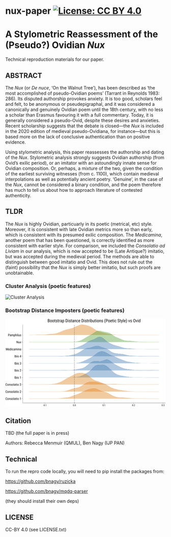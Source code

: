 # nux-paper [![License: CC BY 4.0](https://img.shields.io/badge/License-CC%20BY%204.0-lightgrey.svg)](https://creativecommons.org/licenses/by/4.0/)

# A Stylometric Reassessment of the (Pseudo?) Ovidian _Nux_

Technical reproduction materials for our paper.

## ABSTRACT

The _Nux_ (or _De nuce_, ‘On the Walnut Tree’), has been described as ‘the most accomplished of pseudo-Ovidian poems’ (Tarrant in Reynolds 1983: 286). Its disputed authorship provokes anxiety. It is too good, scholars feel and felt, to be anonymous or pseudepigraphal, and it was considered a canonically and genuinely Ovidian poem until the 18th century, with no less a scholar than Erasmus favouring it with a full commentary. Today, it is generally considered a pseudo-Ovid, despite these desires and anxieties. Recent scholarship suggests that the debate is closed—the _Nux_ is included in the 2020 edition of medieval pseudo-Ovidiana, for instance—but this is based more on the lack of conclusive authentication than on positive evidence.

Using stylometric analysis, this paper reassesses the authorship and dating of the _Nux_. Stylometric analysis strongly suggests Ovidian authorship (from Ovid’s exilic period), or an imitator with an astoundingly innate sense for Ovidian composition. Or, perhaps, a mixture of the two, given the condition of the earliest surviving witnesses (from c. 1100), which contain medieval interpolations as well as potentially ancient poetry. ‘Genuine’, in the case of the _Nux_, cannot be considered a binary condition, and the poem therefore has much to tell us about how to approach literature of contested authenticity.

## TLDR

The _Nux_ is highly Ovidian, particuarly in its poetic (metrical, etc) style. Moreover, it is consistent with late Ovidian metrics more so than early, which is consistent with its presumed exilic composition. The _Medicamina_, another poem that has been questioned, is correctly identified as more consistent with earlier style. For comparison, we included the _Consolatio ad Liviam_ in our analysis, which is now accepted to be (Late Antique?) imitatio, but was accepted during the medieval period. The methods are able to distinguish between good imitatio and Ovid. This does not rule out the (faint) possibility that the _Nux_ is simply better imitatio, but such proofs are unobtainable.

### Cluster Analysis (poetic features)
<img src="figures/fig2.png" alt="Cluster Analysis" style="width: 800px;"/>

### Bootstrap Distance Imposters (poetic features)

<img src="figures/fig5.png" alt="Cluster Analysis" style="width: 800px;"/>

## Citation

TBD (the full paper is in press)

Authors: Rebecca Menmuir (QMUL), Ben Nagy (IJP PAN)

## Technical

To run the repro code locally, you will need to pip install the packages from:

https://github.com/bnagy/ruzicka

https://github.com/bnagy/mqdq-parser

(they should install their own deps)

## LICENSE

CC-BY 4.0 (see LICENSE.txt)
